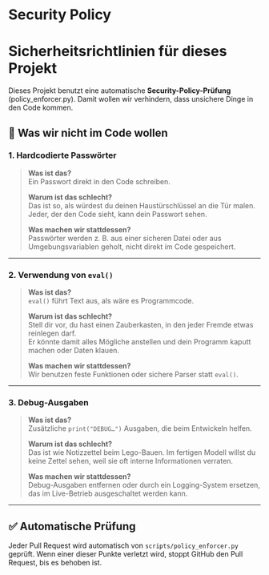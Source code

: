 # Security Policy

# Sicherheitsrichtlinien für dieses Projekt

Dieses Projekt benutzt eine automatische **Security-Policy-Prüfung** (policy_enforcer.py).
Damit wollen wir verhindern, dass unsichere Dinge in den Code kommen.

## 🚫 Was wir nicht im Code wollen

### 1. Hardcodierte Passwörter
> **Was ist das?**  
> Ein Passwort direkt in den Code schreiben.
>
> **Warum ist das schlecht?**  
> Das ist so, als würdest du deinen Haustürschlüssel an die Tür malen.  
> Jeder, der den Code sieht, kann dein Passwort sehen.
>
> **Was machen wir stattdessen?**  
> Passwörter werden z. B. aus einer sicheren Datei oder aus Umgebungsvariablen geholt,
> nicht direkt im Code gespeichert.

---

### 2. Verwendung von `eval()`
> **Was ist das?**  
> `eval()` führt Text aus, als wäre es Programmcode.
>
> **Warum ist das schlecht?**  
> Stell dir vor, du hast einen Zauberkasten, in den jeder Fremde etwas reinlegen darf.  
> Er könnte damit alles Mögliche anstellen und dein Programm kaputt machen oder Daten klauen.
>
> **Was machen wir stattdessen?**  
> Wir benutzen feste Funktionen oder sichere Parser statt `eval()`.

---

### 3. Debug-Ausgaben
> **Was ist das?**  
> Zusätzliche `print("DEBUG…")` Ausgaben, die beim Entwickeln helfen.
>
> **Warum ist das schlecht?**  
> Das ist wie Notizzettel beim Lego-Bauen. Im fertigen Modell willst du keine Zettel sehen,
> weil sie oft interne Informationen verraten.
>
> **Was machen wir stattdessen?**  
> Debug-Ausgaben entfernen oder durch ein Logging-System ersetzen,
> das im Live-Betrieb ausgeschaltet werden kann.

---

## ✅ Automatische Prüfung
Jeder Pull Request wird automatisch von `scripts/policy_enforcer.py` geprüft.
Wenn einer dieser Punkte verletzt wird, stoppt GitHub den Pull Request,
bis es behoben ist.

